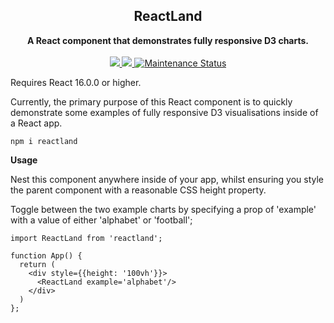 <h2 align="center">ReactLand</h2>
<p align="center">
<strong>A React component that demonstrates fully responsive D3 charts.</strong>
<br><br>

<!-- downloads per week-->
<a href="https://npmjs.com/package/reactland">
  <img src="https://img.shields.io/npm/dw/reactland.svg"/>
</a>

<!-- npm version -->
<a href="https://npmjs.com/package/reactland">
  <img src="https://img.shields.io/npm/v/reactland.svg"/>
</a>

<a href="https://github.com/DavidODonovan/reactland#maintenance-status">
  <img alt="Maintenance Status" src="https://img.shields.io/badge/maintenance-active-green.svg"/>
</a>

</p>
Requires React 16.0.0 or higher.

Currently, the primary purpose of this React component is to quickly demonstrate some examples of fully responsive D3 visualisations inside of a React app.


```code
npm i reactland

```
<strong>Usage</strong>

Nest this component anywhere inside of your app, whilst ensuring you style the parent component with a reasonable CSS height property.

Toggle between the two example charts by specifying a prop of 'example' with a value of either 'alphabet' or 'football';

```code
import ReactLand from 'reactland';

function App() {
  return (
    <div style={{height: '100vh'}}>
      <ReactLand example='alphabet'/>
    </div>
  )
};

```
